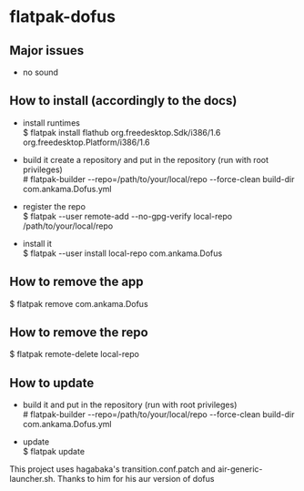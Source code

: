 # flatpak-dofus  
## Major issues  
- no sound  

## How to install (accordingly to the docs)  
- install runtimes  
$ flatpak install flathub org.freedesktop.Sdk/i386/1.6 org.freedesktop.Platform/i386/1.6  
  
- build it create a repository and put in the repository (run with root privileges)  
\# flatpak-builder --repo=/path/to/your/local/repo --force-clean build-dir com.ankama.Dofus.yml  

- register the repo  
$ flatpak --user remote-add --no-gpg-verify local-repo /path/to/your/local/repo  
  
- install it  
$ flatpak --user install local-repo com.ankama.Dofus   
  
## How to remove the app  
$ flatpak remove com.ankama.Dofus

## How to remove the repo  
$ flatpak remote-delete local-repo  

## How to update
- build it and put in the repository (run with root privileges)  
\# flatpak-builder --repo=/path/to/your/local/repo --force-clean build-dir com.ankama.Dofus.yml  

- update  
$ flatpak update

This project uses hagabaka's transition.conf.patch and air-generic-launcher.sh.
Thanks to him for his aur version of dofus
